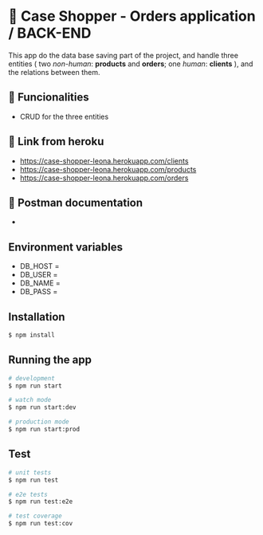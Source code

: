 
# 🎯 Case Shopper - Orders application / BACK-END

This app do the data base saving part of the project, and handle three entities (
 two *non-human*: **products** and **orders**;
 one *human*: **clients** ), and the relations between them.

## 🚏 Funcionalities

- CRUD for the three entities

## 🎳 Link from heroku
- https://case-shopper-leona.herokuapp.com/clients
- https://case-shopper-leona.herokuapp.com/products
- https://case-shopper-leona.herokuapp.com/orders

## 🧾 Postman documentation
- 

## Environment variables
- DB_HOST =
- DB_USER =
- DB_NAME = 
- DB_PASS =

## Installation

```bash
$ npm install
```

## Running the app

```bash
# development
$ npm run start

# watch mode
$ npm run start:dev

# production mode
$ npm run start:prod
```

## Test

```bash
# unit tests
$ npm run test

# e2e tests
$ npm run test:e2e

# test coverage
$ npm run test:cov
```
